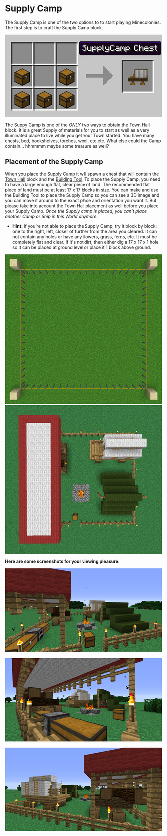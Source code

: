 # Supply Camp

The Supply Camp is one of the two options to to start playing Minecolonies. The first step is to craft the Supply Camp block. 

<p style="text-align:center;"><img src="../../assets/images/Buildings/camp_recipe.png" alt="Supply Camp Recipe"></p>

The Suppy Camp is one of the *ONLY* two ways to obtain the Town Hall block. It is a great Supply of materials for you to start as well as a very illuminated place to live while you get your Town started. You have many chests, bed, bookshelves, torches, wool, etc etc. What else could the Camp contain... hhmmmm maybe some treasure as well? 

## Placement of the Supply Camp

When you place the Supply Camp it will spawn a chest that will contain the [Town Hall](../buildings/townhall) block and the [Building Tool](../../source/tutorials/building_tool). To place the Supply Camp, you need to have a large enough flat, clear piece of land. The recommended flat piece of land must be at least 17 x 17 blocks in size. You can make and use the Building Tool to place the Supply Camp so you can see a 3D image and you can move it around to the exact place and orientation you want it. But please take into account the Town Hall placement as well before you place your Supply Camp. *Once the Supply camp is placed, you can't place another Camp or Ship in this World anymore.*

- **Hint:** if you’re not able to place the Supply Camp, try it block by block: one to the right, left, closer of further from the area you cleared. It can not contain any holes or have any flowers, grass, ferns, etc. It must be completely flat and clear. If it's not dirt, then either dig a 17 x 17 x 1 hole so it can be placed at ground level or place it 1 block above ground.

<p style="text-align:center;"><img src="../../assets/images/Buildings/Camp2.png" alt="Supply Camp Area">       <img src="../../assets/images/Buildings/Camp1.png" alt="Supply Camp Top"></p>

**Here are some screenshots for your viewing pleasure:**

<p style="text-align:center;"><img src="../../assets/images/Buildings/Camp4.png" alt="Supply Camp"><br><br>
<img src="../../assets/images/Buildings/Camp5.png" alt="Supply Camp"><br><br>
<img src="../../assets/images/Buildings/Camp6.png" alt="Supply Camp"></p>
